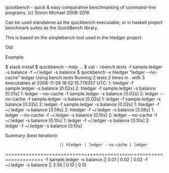 quickbench - quick & easy comparative benchmarking of command-line programs.
(c) Simon Michael 2008-2016

Can be used standalone as the quickbench executable, or
in haskell project benchmark suites as the QuickBench library.

This is based on the simplebench tool used in the hledger project.

Old:

Example:

$ stack install
$ quickbench --help
...
$ cat - >bench.tests
-f sample.ledger -s balance
-f ~/.ledger -s balance
$ quickbench -v hledger "ledger --no-cache" ledger
Using bench.tests
Running 2 tests 2 times in . with 3 executables at 2008-11-26 18:52:15.776357 UTC:
1: hledger -f sample.ledger -s balance	[0.02s]
2: hledger -f sample.ledger -s balance	[0.01s]
1: ledger --no-cache -f sample.ledger -s balance	[0.02s]
2: ledger --no-cache -f sample.ledger -s balance	[0.02s]
1: ledger -f sample.ledger -s balance	[0.02s]
2: ledger -f sample.ledger -s balance	[0.02s]
1: hledger -f ~/.ledger -s balance	[3.56s]
2: hledger -f ~/.ledger -s balance	[3.56s]
1: ledger --no-cache -f ~/.ledger -s balance	[0.10s]
2: ledger --no-cache -f ~/.ledger -s balance	[0.10s]
1: ledger -f ~/.ledger -s balance	[0.10s]
2: ledger -f ~/.ledger -s balance	[0.10s]

Summary (best iteration):

                            || hledger | ledger --no-cache | ledger
============================++=========+===================+=======
-f sample.ledger -s balance ||    0.01 |              0.02 |   0.02
    -f ~/.ledger -s balance ||    3.56 |              0.10 |   0.10
